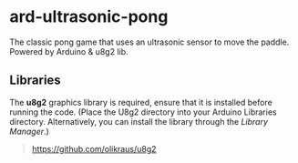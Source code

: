 # ard-ultrasonic-pong
The classic pong game that uses an ultrasonic sensor to move the paddle. Powered by Arduino &amp; u8g2 lib.

## Libraries
The **u8g2** graphics library is required, ensure that it is installed before running the code. (Place the U8g2 directory into your Arduino Libraries directory. Alternatively, you can install the library through the _Library Manager_.)
> https://github.com/olikraus/u8g2

